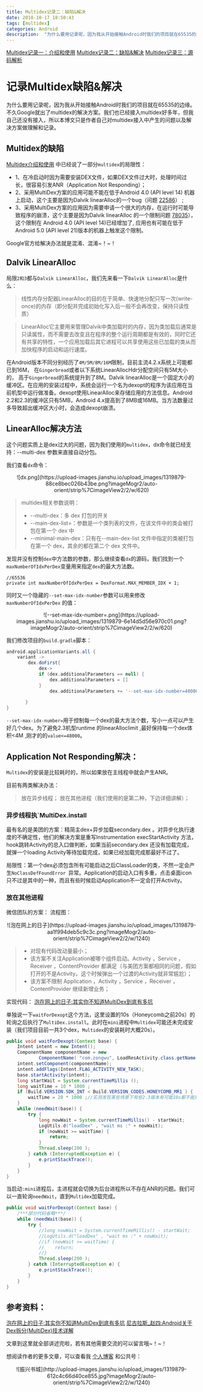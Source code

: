 ```yaml
---
title: Multidex记录二：缺陷&解决
date: 2018-10-17 18:50:43
tags: [multidex]
categories: Android
description:  "为什么要用记录呢，因为我从开始接触Android时我们的项目就在65535的边缘。不久Google就出了multidex的解决方案。我们也已经接入multidex好多年，但我自己还没有接入，所以本博文只是作者自己对multidex接入中产生的问题以及解决方案做理解和记录。"
---
```


[Multidex记录一：介绍和使用](http://dandanlove.com/2018/10/16/multidex1/)
[Multidex记录二：缺陷&解决](http://dandanlove.com/2018/10/17/multidex2)
[Multidex记录三：源码解析](http://dandanlove.com/2018/10/18/multidex3)

# 记录Multidex缺陷&解决

为什么要用记录呢，因为我从开始接触Android时我们的项目就在65535的边缘。不久Google就出了multidex的解决方案。我们也已经接入multidex好多年，但我自己还没有接入，所以本博文只是作者自己对multidex接入中产生的问题以及解决方案做理解和记录。

## Multidex的缺陷
[Multidex介绍和使用](https://www.jianshu.com/p/9d9c2dbba223) 中已经说了一部分`multidex`的局限性：

- 1、在冷启动时因为需要安装DEX文件，如果DEX文件过大时，处理时间过长，很容易引发ANR（Application Not Responding）；
- 2、采用MultiDex方案的应用可能不能在低于Android 4.0 (API level 14) 机器上启动，这个主要是因为Dalvik linearAlloc的一个bug（问题 [22586](http://b.android.com/22586?hl=zh-cn)） ;
- 3、采用MultiDex方案的应用因为需要申请一个很大的内存，在运行时可能导致程序的崩溃，这个主要是因为Dalvik linearAlloc 的一个限制问题 [78035](http://b.android.com/78035?hl=zh-cn)），这个限制在 Android 4.0 (API level 14)已经增加了, 应用也有可能在低于 Android 5.0 (API level 21)版本的机器上触发这个限制。

Google官方给解决办法就是混淆、混淆~！~！

## Dalvik LinearAlloc

局限`2和3`都与`Dalvik LinearAlloc`，我们先来看一下`Dalvik LinearAlloc`是什么：

> 线性内存分配器LinearAlloc的目的在于简单、快速地分配只写一次(write-once)的内存（即分配并完成初始化写入后一般不会再改变，保持只读性质）

> LinearAlloc它主要用来管理Dalvik中类加载时的内存，因为类加载后通常是只读属性，而不需要去改变且在程序的整个运行周期都是有效的，同时它还有共享的特性，一个应用加载后其它进程可以共享使用这些已加载的类从而加快程序的启动和运行速度。

在Android版本不同分别经历了`4M/5M/8M/16M`限制，目前主流4.2.x系统上可能都已到16M， 在`Gingerbread`或者以下系统LinearAllocHdr分配空间只有5M大小的， 高于`Gingerbread`的系统提升到了8M。Dalvik linearAlloc是一个固定大小的缓冲区。在应用的安装过程中，系统会运行一个名为dexopt的程序为该应用在当前机型中运行做准备。dexopt使用LinearAlloc来存储应用的方法信息。Android 2.2和2.3的缓冲区只有5MB，Android 4.x提高到了8MB或16MB。当方法数量过多导致超出缓冲区大小时，会造成dexopt崩溃。

## LinearAlloc解决方法

这个问题实质上是dex过大的问题，因为我们使用的`multidex`，dx命令就已经支持：--multi-dex 参数来直接自动分包。

我们查看`dx`命令：

<center>![dx.png](https://upload-images.jianshu.io/upload_images/1319879-88ce8bec026b43be.png?imageMogr2/auto-orient/strip%7CimageView2/2/w/620)</center>

> multidex相关参数说明：
>- --multi-dex：多 dex 打包的开关
>- --main-dex-list=<file>：参数是一个类列表的文件，在该文件中的类会被打包在第一个 dex 中
>- --minimal-main-dex：只有在--main-dex-list 文件中指定的类被打包在第一个 dex，其余的都在第二个 dex 文件中。

发现并没有控制`dex`中方法数的参数，那么继续查看`dx`的源码，我们找到一个`maxNumberOfIdxPerDex`变量用来指定`dex`的最大方法数。

```
//65536
private int maxNumberOfIdxPerDex = DexFormat.MAX_MEMBER_IDX + 1;
```

同时又一个隐藏的`--set-max-idx-number`参数可以用来修改`maxNumberOfIdxPerDex` 的值：

<center>![--set-max-idx-number=.png](https://upload-images.jianshu.io/upload_images/1319879-6e14d5d56e970c01.png?imageMogr2/auto-orient/strip%7CimageView2/2/w/620)</center>

我们修改项目的`build.gradle`脚本：

```groovy
android.applicationVariants.all {
    variant ->
        dex.doFirst{
            dex->
            if (dex.additionalParameters == null) {
                dex.additionalParameters = []
            }
                dex.additionalParameters += '--set-max-idx-number=48000'
 
       }
}
```

`--set-max-idx-number=`用于控制每一个dex的最大方法个数，写小一点可以产生好几个dex。为了避免2.3机型runtime 的linearAlloclimit ,最好保持每一个dex体积<4M ,刚才的的`value<=48000`。

## Application Not Responding解决：

`Multidex`的安装是比较耗时的，所以如果放在主线程中就会产生ANR。

目前有两类解决办法：
> 放在异步线程；
> 放在其他进程（我们使用的是第二种，下边详细讲解）；

### 异步线程执`MultiDex.install

最有名的是美团的方案：精简主dex+异步加载secondary.dex 。对异步化执行速度的不确定性，他们的解决方案是重写Instrumentation execStartActivity 方法，hook跳转Activity的总入口做判断，如果当前secondary.dex 还没有加载完成，就弹一个loading Activity等待加载完成，如果已经加载完成那最好不过了。

局限性：第一个dex必须包含所有可能启动之后ClassLoader的类，不然一定会产生`NoClassDefFoundError `异常。Application的启动入口有多重，点击桌面icon只不过是其中的一种，而且有些时候启动Application不一定会打开Activity。

### 放在其他进程

微信团队的方案：
流程图：

<center>![泡在网上的日子](https://upload-images.jianshu.io/upload_images/1319879-aa1f994deb5c9c3c.png?imageMogr2/auto-orient/strip%7CimageView2/2/w/1240)</center>

>- 对现有代码改动量最小；
>- 该方案不关注Application被哪个组件启动。Activity ，Service ，Receiver ，ContentProvider 都满足（与美团方案都相同的问题，假如打开的不是Activity。这个时候弹出一个过渡的Activity就非常尴尬）；
>- 该方案不限制 Application ，Activity ，Service ，Receiver ，ContentProvider 继续新增业务；

实现代码：
[泡在网上的日子:其实你不知道MultiDex到底有多坑](http://www.jcodecraeer.com/a/anzhuokaifa/androidkaifa/2015/1218/3789.html)

单独说一下`waitForDexopt`这个方法，这里设置的10s（Honeycomb之前20s）的轮询之后执行了`MultiDex.install`。此时在`mini`进程中`Multidex`可能还未完成安装（我们项目目前一共3个dex，`Multidex`的安装耗时大概20s）。

```java
public void waitForDexopt(Context base) {
    Intent intent = new Intent();
    ComponentName componentName = new
            ComponentName( "com.zongwu", LoadResActivity.class.getName());
    intent.setComponent(componentName);
    intent.addFlags(Intent.FLAG_ACTIVITY_NEW_TASK);
    base.startActivity(intent);
    long startWait = System.currentTimeMillis ();
    long waitTime = 10 * 1000 ;
    if (Build.VERSION.SDK_INT < Build.VERSION_CODES.HONEYCOMB_MR1 ) {
        waitTime = 20 * 1000 ;//实测发现某些场景下有些2.3版本有可能10s都不能完成optdex
    }
    while (needWait(base)) {
        try {
            long nowWait = System.currentTimeMillis() - startWait;
            LogUtils.d("loadDex" , "wait ms :" + nowWait);
            if (nowWait >= waitTime) {
                return;
            }
            Thread.sleep(200 );
        } catch (InterruptedException e) {
            e.printStackTrace();
        }
    }
}
```

当启动`:mini`进程后，主进程就会切换为后台进程所以不存在ANR的问题。我们可以一直轮询`needWait`，直到`Multidex`加载完成。

```java
public void waitForDexopt(Context base) {
    /***部分代码省略***/
    while (needWait(base)) {
        try {
            //long nowWait = System.currentTimeMillis() - startWait;
            //LogUtils.d("loadDex" , "wait ms :" + nowWait);
            //if (nowWait >= waitTime) {
            //    return;
            //}
            Thread.sleep(200 );
        } catch (InterruptedException e) {
            e.printStackTrace();
        }
    }
}
```

## 参考资料：
[泡在网上的日子:其实你不知道MultiDex到底有多坑](http://www.jcodecraeer.com/a/anzhuokaifa/androidkaifa/2015/1218/3789.html)
[尼古拉斯_赵四:Android关于Dex拆分(MultiDex)技术详解](https://blog.csdn.net/jiangwei0910410003/article/details/50799573)

文章到这里就全部讲述完啦，若有其他需要交流的可以留言哦~！~！

想阅读作者的更多文章，可以查看我 [个人博客](http://dandanlove.com/) 和公共号：

<center>![振兴书城](http://upload-images.jianshu.io/upload_images/1319879-612c4c66d40ce855.jpg?imageMogr2/auto-orient/strip%7CimageView2/2/w/1240)</center>